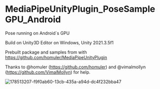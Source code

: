 # MediaPipeUnityPlugin_PoseSampleGPU_Android


Pose running on Android´s GPU

Build on Unity3D Editor on Windows, Unity 2021.3.5f1

Prebuilt package and samples from with https://github.com/homuler/MediaPipeUnityPlugin

Thanks to @homuler (https://github.com/homuler) and @vimalmollyn (https://github.com/VimalMollyn) for help.


![178513207-f9f0ab60-13cb-435a-a94d-dc4f232bba47](https://user-images.githubusercontent.com/32485137/178518345-61908af1-4c9a-4c54-91db-1c938775b852.jpg)
